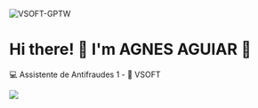 ![VSOFT-GPTW](https://github.com/agnesaguiarr/agnesaguiarr/assets/143709456/ca211a84-1dec-4862-b464-0cecafaaa5e8)

# Hi there! 👋 I'm AGNES AGUIAR 🐼
:computer: Assistente de Antifraudes 1 - :pushpin: VSOFT 







<div> 
 <!-- <a href = "mailto:agnes.aguiar@vsoft.com.br"><img src="https://img.shields.io/badge/-Gmail-%23333?style=for-the-badge&logo=gmail&logoColor=white" target="_blank"></a> -->
  <a href="https://www.linkedin.com/in/agnesaguiar/" target="_blank"><img src="https://img.shields.io/badge/-LinkedIn-%230077B5?style=for-the-badge&logo=linkedin&logoColor=white" target="_blank"></a> 
</div>

